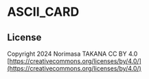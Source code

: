 # ASCII\_CARD

## License
Copyright 2024 Norimasa TAKANA
CC BY 4.0
[https://creativecommons.org/licenses/by/4.0/](https://creativecommons.org/licenses/by/4.0/)
